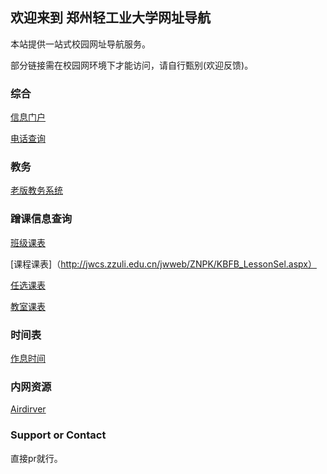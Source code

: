 ## 欢迎来到 郑州轻工业大学网址导航

本站提供一站式校园网址导航服务。

部分链接需在校园网环境下才能访问，请自行甄别(欢迎反馈)。

### 综合

[信息门户](http://campus.zzuli.edu.cn)

[电话查询](http://info.zzuli.edu.cn/2614/list.htm)

### 教务

[老版教务系统](http://jwcs.zzuli.edu.cn/jwweb/)

### 蹭课信息查询

[班级课表](http://jwcs.zzuli.edu.cn/jwweb/ZNPK/KBFB_ClassSel.aspx)

[课程课表]（http://jwcs.zzuli.edu.cn/jwweb/ZNPK/KBFB_LessonSel.aspx）

[任选课表](http://jwcs.zzuli.edu.cn/jwweb/ZNPK/KBFB_RXKBSel.aspx)

[教室课表](http://jwcs.zzuli.edu.cn/jwweb/ZNPK/KBFB_RoomSel.aspx)

### 时间表

[作息时间](http://jwcs.zzuli.edu.cn/jwweb/_data/index_ZXSJ.aspx)

### 内网资源

[Airdirver](http://172.20.152.44:23333/)

### Support or Contact

直接pr就行。

